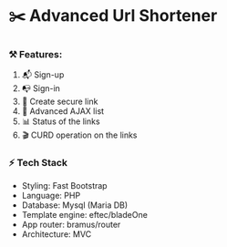 # ✂️ Advanced Url Shortener

##

### ⚒️ Features:
1. 📬 Sign-up
2. 📭 Sign-in
3. 🔐 Create secure link
4. 🧊 Advanced AJAX list
5. 📊 Status of the links
6. 🎬 CURD operation on the links

### ⚡ Tech Stack
- Styling: Fast Bootstrap
- Language: PHP
- Database: Mysql (Maria DB)
- Template engine: eftec/bladeOne
- App router: bramus/router
- Architecture: MVC

